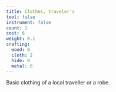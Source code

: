 ```yaml
---
title: Clothes, traveler's
tool: false
instrument: false
count: 1
cost: 6
weight: 0.1
crafting:
  wood: 0
  cloth: 2
  hide: 0
  metal: 0
---
```


Basic clothing of a local traveller or a robe.
